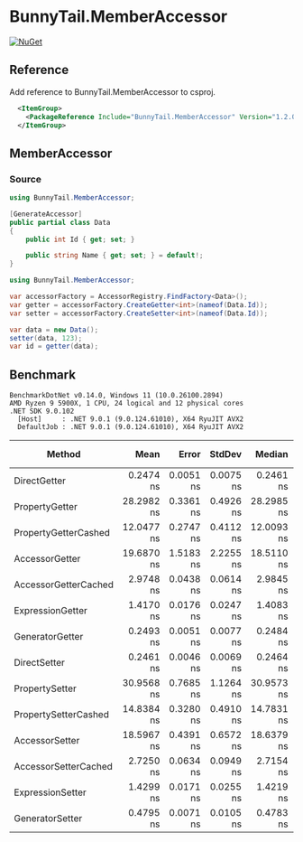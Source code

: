 # BunnyTail.MemberAccessor

[![NuGet](https://img.shields.io/nuget/v/BunnyTail.MemberAccessor.svg)](https://www.nuget.org/packages/BunnyTail.MemberAccessor)

## Reference

Add reference to BunnyTail.MemberAccessor to csproj.

```xml
  <ItemGroup>
    <PackageReference Include="BunnyTail.MemberAccessor" Version="1.2.0" />
  </ItemGroup>
```

## MemberAccessor

### Source

```csharp
using BunnyTail.MemberAccessor;

[GenerateAccessor]
public partial class Data
{
    public int Id { get; set; }

    public string Name { get; set; } = default!;
}
```

```csharp
using BunnyTail.MemberAccessor;

var accessorFactory = AccessorRegistry.FindFactory<Data>();
var getter = accessorFactory.CreateGetter<int>(nameof(Data.Id));
var setter = accessorFactory.CreateSetter<int>(nameof(Data.Id));

var data = new Data();
setter(data, 123);
var id = getter(data);
```

## Benchmark

```
BenchmarkDotNet v0.14.0, Windows 11 (10.0.26100.2894)
AMD Ryzen 9 5900X, 1 CPU, 24 logical and 12 physical cores
.NET SDK 9.0.102
  [Host]     : .NET 9.0.1 (9.0.124.61010), X64 RyuJIT AVX2
  DefaultJob : .NET 9.0.1 (9.0.124.61010), X64 RyuJIT AVX2
```
| Method               | Mean       | Error     | StdDev    | Median     | Min        | Max        | P90        | Gen0   | Code Size | Allocated |
|--------------------- |-----------:|----------:|----------:|-----------:|-----------:|-----------:|-----------:|-------:|----------:|----------:|
| DirectGetter         |  0.2474 ns | 0.0051 ns | 0.0075 ns |  0.2461 ns |  0.2340 ns |  0.2639 ns |  0.2573 ns |      - |      10 B |         - |
| PropertyGetter       | 28.2982 ns | 0.3361 ns | 0.4926 ns | 28.2985 ns | 27.3895 ns | 29.2224 ns | 28.8837 ns | 0.0014 |   6,737 B |      24 B |
| PropertyGetterCashed | 12.0477 ns | 0.2747 ns | 0.4112 ns | 12.0093 ns | 11.2672 ns | 12.9446 ns | 12.6706 ns | 0.0014 |   2,877 B |      24 B |
| AccessorGetter       | 19.6870 ns | 1.5183 ns | 2.2255 ns | 18.5110 ns | 17.1518 ns | 23.6697 ns | 22.6651 ns | 0.0014 |        NA |      24 B |
| AccessorGetterCached |  2.9748 ns | 0.0438 ns | 0.0614 ns |  2.9845 ns |  2.8550 ns |  3.1234 ns |  3.0399 ns | 0.0014 |     174 B |      24 B |
| ExpressionGetter     |  1.4170 ns | 0.0176 ns | 0.0247 ns |  1.4083 ns |  1.3824 ns |  1.4858 ns |  1.4424 ns |      - |      54 B |         - |
| GeneratorGetter      |  0.2493 ns | 0.0051 ns | 0.0077 ns |  0.2484 ns |  0.2346 ns |  0.2673 ns |  0.2576 ns |      - |      76 B |         - |
| DirectSetter         |  0.2461 ns | 0.0046 ns | 0.0069 ns |  0.2464 ns |  0.2319 ns |  0.2602 ns |  0.2559 ns |      - |      28 B |         - |
| PropertySetter       | 30.9568 ns | 0.7685 ns | 1.1264 ns | 30.9573 ns | 28.9010 ns | 33.1765 ns | 32.5602 ns | 0.0014 |   7,622 B |      24 B |
| PropertySetterCashed | 14.8384 ns | 0.3280 ns | 0.4910 ns | 14.7831 ns | 14.0345 ns | 15.9141 ns | 15.4103 ns | 0.0014 |   3,747 B |      24 B |
| AccessorSetter       | 18.5967 ns | 0.4391 ns | 0.6572 ns | 18.6379 ns | 17.2392 ns | 19.8214 ns | 19.3874 ns | 0.0014 |        NA |      24 B |
| AccessorSetterCached |  2.7250 ns | 0.0634 ns | 0.0949 ns |  2.7154 ns |  2.5550 ns |  2.9903 ns |  2.8612 ns | 0.0014 |     191 B |      24 B |
| ExpressionSetter     |  1.4299 ns | 0.0171 ns | 0.0255 ns |  1.4219 ns |  1.3967 ns |  1.4988 ns |  1.4633 ns |      - |      57 B |         - |
| GeneratorSetter      |  0.4795 ns | 0.0071 ns | 0.0105 ns |  0.4783 ns |  0.4610 ns |  0.5038 ns |  0.4926 ns |      - |      85 B |         - |
